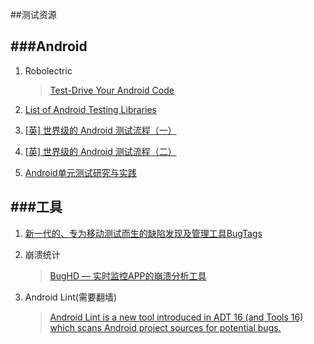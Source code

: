 ##测试资源

###Android
---
1. Robolectric

	>[Test-Drive Your Android Code](http://robolectric.org/)

2. [List of Android Testing Libraries](https://github.com/hotchemi/awesome-android-testing)

3. [[英] 世界级的 Android 测试流程（一）](http://blog.karumi.com/world-class-testing-development-pipeline-for-android/) 

4. [[英] 世界级的 Android 测试流程（二）](http://blog.karumi.com/world-class-testing-development-pipeline-for-android-part-2/)

5. [Android单元测试研究与实践](http://tech.meituan.com/Android_unit_test.html)


###工具
---
1. [新一代的、专为移动测试而生的缺陷发现及管理工具BugTags](https://bugtags.com/#rd)

2. 崩溃统计
	
	>[BugHD — 实时监控APP的崩溃分析工具](http://bughd.com/) 
	
3. Android Lint(需要翻墙)

	>[Android Lint is a new tool introduced in ADT 16 (and Tools 16) which scans Android project sources for potential bugs.](http://tools.android.com/tips/lint)